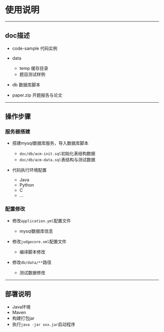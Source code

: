 # 使用说明

---
## doc描述
- code-sample 代码实例
- data 
  - temp 缓存目录
  - 题目测试样例
  
- db 数据库脚本
- paper.zip 开题报告与论文


---
## 操作步骤

### 服务器搭建
- 搭建mysql数据库服务，导入数据库脚本
    - `doc/db/acm-init.sql`初始化表结构数据
    - `doc/db/acm-data.sql`表结构与测试数据
    
- 代码执行环境配置
    - Java
    - Python
    - C
    - ...
    
### 配置修改
- 修改`application.yml`配置文件
    - mysql数据库信息
    
- 修改`judgecore.xml`配置文件
    - 编译脚本修改

- 修改`db/data/**`路径
    - 测试数据修改

---
## 部署说明
- Java环境
- Maven
- 构建打包jar
- 执行`java -jar xxx.jar`启动程序